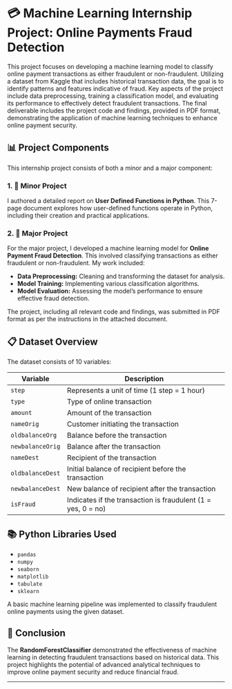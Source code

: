 # 💳 Machine Learning Internship Project: Online Payments Fraud Detection

This project focuses on developing a machine learning model to classify online payment transactions as either fraudulent or non-fraudulent. Utilizing a dataset from Kaggle that includes historical transaction data, the goal is to identify patterns and features indicative of fraud. Key aspects of the project include data preprocessing, training a classification model, and evaluating its performance to effectively detect fraudulent transactions. The final deliverable includes the project code and findings, provided in PDF format, demonstrating the application of machine learning techniques to enhance online payment security.

## 📊 Project Components

This internship project consists of both a minor and a major component:

### 1. 📄 Minor Project
I authored a detailed report on **User Defined Functions in Python**. This 7-page document explores how user-defined functions operate in Python, including their creation and practical applications.

### 2. 🚀 Major Project
For the major project, I developed a machine learning model for **Online Payment Fraud Detection**. This involved classifying transactions as either fraudulent or non-fraudulent. My work included:

- **Data Preprocessing:** Cleaning and transforming the dataset for analysis.
- **Model Training:** Implementing various classification algorithms.
- **Model Evaluation:** Assessing the model’s performance to ensure effective fraud detection.

The project, including all relevant code and findings, was submitted in PDF format as per the instructions in the attached document.

## 📋 Dataset Overview

The dataset consists of 10 variables:

| Variable           | Description                                           |
|--------------------|-------------------------------------------------------|
| `step`             | Represents a unit of time (1 step = 1 hour)         |
| `type`             | Type of online transaction                            |
| `amount`           | Amount of the transaction                             |
| `nameOrig`         | Customer initiating the transaction                   |
| `oldbalanceOrg`    | Balance before the transaction                        |
| `newbalanceOrig`   | Balance after the transaction                         |
| `nameDest`         | Recipient of the transaction                          |
| `oldbalanceDest`   | Initial balance of recipient before the transaction   |
| `newbalanceDest`   | New balance of recipient after the transaction        |
| `isFraud`         | Indicates if the transaction is fraudulent (1 = yes, 0 = no) |

## 📚 Python Libraries Used

- `pandas`
- `numpy`
- `seaborn`
- `matplotlib`
- `tabulate`
- `sklearn`

A basic machine learning pipeline was implemented to classify fraudulent online payments using the given dataset.

## 🚀 Conclusion

The **RandomForestClassifier** demonstrated the effectiveness of machine learning in detecting fraudulent transactions based on historical data. This project highlights the potential of advanced analytical techniques to improve online payment security and reduce financial fraud.

---
